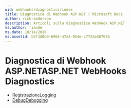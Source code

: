 ```yaml
---
uid: webhooks/diagnostics/index
title: Diagnostica di Webhook ASP.NET | Microsoft Docs
author: rick-anderson
description: Articoli sulla diagnostica Webhook ASP.NET
ms.author: riande
ms.date: 10/14/2016
ms.assetid: b5f3d8b0-6964-47a4-954e-c7722e88707b
---
```

# <a name="aspnet-webhooks-diagnostics"></a><span data-ttu-id="0ccc3-103">Diagnostica di Webhook ASP.NET</span><span class="sxs-lookup"><span data-stu-id="0ccc3-103">ASP.NET WebHooks Diagnostics</span></span>

* [<span data-ttu-id="0ccc3-104">Registrazione</span><span class="sxs-lookup"><span data-stu-id="0ccc3-104">Logging</span></span>](logging.md)
* [<span data-ttu-id="0ccc3-105">Debug</span><span class="sxs-lookup"><span data-stu-id="0ccc3-105">Debugging</span></span>](debugging.md)
